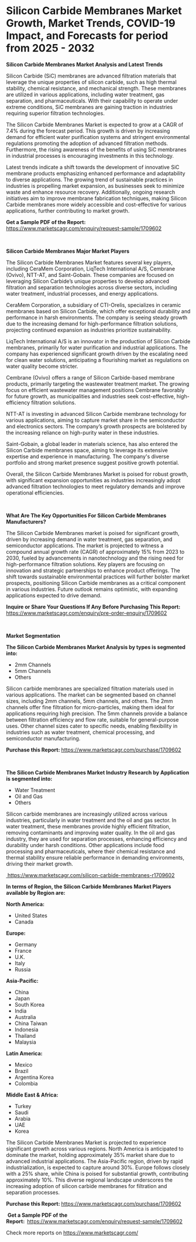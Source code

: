 <p><h1>Silicon Carbide Membranes Market Growth, Market Trends, COVID-19 Impact, and Forecasts for period from 2025 - 2032</h1></p><p><strong>Silicon Carbide Membranes Market Analysis and Latest Trends</strong></p>
<p><p>Silicon Carbide (SiC) membranes are advanced filtration materials that leverage the unique properties of silicon carbide, such as high thermal stability, chemical resistance, and mechanical strength. These membranes are utilized in various applications, including water treatment, gas separation, and pharmaceuticals. With their capability to operate under extreme conditions, SiC membranes are gaining traction in industries requiring superior filtration technologies.</p><p>The Silicon Carbide Membranes Market is expected to grow at a CAGR of 7.4% during the forecast period. This growth is driven by increasing demand for efficient water purification systems and stringent environmental regulations promoting the adoption of advanced filtration methods. Furthermore, the rising awareness of the benefits of using SiC membranes in industrial processes is encouraging investments in this technology.</p><p>Latest trends indicate a shift towards the development of innovative SiC membrane products emphasizing enhanced performance and adaptability to diverse applications. The growing trend of sustainable practices in industries is propelling market expansion, as businesses seek to minimize waste and enhance resource recovery. Additionally, ongoing research initiatives aim to improve membrane fabrication techniques, making Silicon Carbide membranes more widely accessible and cost-effective for various applications, further contributing to market growth.</p></p>
<p><strong>Get a Sample PDF of the Report:&nbsp;</strong> <a href="https://www.marketscagr.com/enquiry/request-sample/1709602?utm_campaign=3217&utm_medium=2&utm_source=Github&utm_content=ia&utm_term=27032025&utm_id=silicon-carbide-membranes">https://www.marketscagr.com/enquiry/request-sample/1709602</a></p>
<p>&nbsp;</p>
<p><strong>Silicon Carbide Membranes Major Market Players</strong></p>
<p><p>The Silicon Carbide Membranes Market features several key players, including CeraMem Corporation, LiqTech International A/S, Cembrane (Ovivo), NTT-AT, and Saint-Gobain. These companies are focused on leveraging Silicon Carbide’s unique properties to develop advanced filtration and separation technologies across diverse sectors, including water treatment, industrial processes, and energy applications.</p><p>CeraMem Corporation, a subsidiary of CTI-Orelis, specializes in ceramic membranes based on Silicon Carbide, which offer exceptional durability and performance in harsh environments. The company is seeing steady growth due to the increasing demand for high-performance filtration solutions, projecting continued expansion as industries prioritize sustainability.</p><p>LiqTech International A/S is an innovator in the production of Silicon Carbide membranes, primarily for water purification and industrial applications. The company has experienced significant growth driven by the escalating need for clean water solutions, anticipating a flourishing market as regulations on water quality become stricter.</p><p>Cembrane (Ovivo) offers a range of Silicon Carbide-based membrane products, primarily targeting the wastewater treatment market. The growing focus on efficient wastewater management positions Cembrane favorably for future growth, as municipalities and industries seek cost-effective, high-efficiency filtration solutions.</p><p>NTT-AT is investing in advanced Silicon Carbide membrane technology for various applications, aiming to capture market share in the semiconductor and electronics sectors. The company’s growth prospects are bolstered by the increasing reliance on high-purity water in these industries.</p><p>Saint-Gobain, a global leader in materials science, has also entered the Silicon Carbide membranes space, aiming to leverage its extensive expertise and experience in manufacturing. The company's diverse portfolio and strong market presence suggest positive growth potential.</p><p>Overall, the Silicon Carbide Membranes Market is poised for robust growth, with significant expansion opportunities as industries increasingly adopt advanced filtration technologies to meet regulatory demands and improve operational efficiencies.</p></p>
<p>&nbsp;</p>
<p><strong>What Are The Key Opportunities For Silicon Carbide Membranes Manufacturers?</strong></p>
<p><p>The Silicon Carbide Membranes market is poised for significant growth, driven by increasing demand in water treatment, gas separation, and semiconductor applications. The market is projected to witness a compound annual growth rate (CAGR) of approximately 15% from 2023 to 2030, fueled by advancements in nanotechnology and the rising need for high-performance filtration solutions. Key players are focusing on innovation and strategic partnerships to enhance product offerings. The shift towards sustainable environmental practices will further bolster market prospects, positioning Silicon Carbide membranes as a critical component in various industries. Future outlook remains optimistic, with expanding applications expected to drive demand.</p></p>
<p><strong>Inquire or Share Your Questions If Any Before Purchasing This Report:</strong> <a href="https://www.marketscagr.com/enquiry/pre-order-enquiry/1709602?utm_campaign=3217&utm_medium=2&utm_source=Github&utm_content=ia&utm_term=27032025&utm_id=silicon-carbide-membranes">https://www.marketscagr.com/enquiry/pre-order-enquiry/1709602</a></p>
<p>&nbsp;</p>
<p><strong>Market Segmentation</strong></p>
<p><strong>The Silicon Carbide Membranes Market Analysis by types is segmented into:</strong></p>
<p><ul><li>2mm Channels</li><li>5mm Channels</li><li>Others</li></ul></p>
<p><p>Silicon carbide membranes are specialized filtration materials used in various applications. The market can be segmented based on channel sizes, including 2mm channels, 5mm channels, and others. The 2mm channels offer fine filtration for micro-particles, making them ideal for applications requiring high precision. The 5mm channels provide a balance between filtration efficiency and flow rate, suitable for general-purpose uses. Other channel sizes cater to specific needs, enabling flexibility in industries such as water treatment, chemical processing, and semiconductor manufacturing.</p></p>
<p><strong>Purchase this Report:&nbsp;</strong><a href="https://www.marketscagr.com/purchase/1709602?utm_campaign=3217&utm_medium=2&utm_source=Github&utm_content=ia&utm_term=27032025&utm_id=silicon-carbide-membranes">https://www.marketscagr.com/purchase/1709602</a></p>
<p>&nbsp;</p>
<p><strong>The Silicon Carbide Membranes Market Industry Research by Application is segmented into:</strong></p>
<p><ul><li>Water Treatment</li><li>Oil and Gas</li><li>Others</li></ul></p>
<p><p>Silicon carbide membranes are increasingly utilized across various industries, particularly in water treatment and the oil and gas sector. In water treatment, these membranes provide highly efficient filtration, removing contaminants and improving water quality. In the oil and gas industry, they are used for separation processes, enhancing efficiency and durability under harsh conditions. Other applications include food processing and pharmaceuticals, where their chemical resistance and thermal stability ensure reliable performance in demanding environments, driving their market growth.</p></p>
<p><a href="https://www.marketscagr.com/silicon-carbide-membranes-r1709602?utm_campaign=3217&utm_medium=2&utm_source=Github&utm_content=ia&utm_term=27032025&utm_id=silicon-carbide-membranes">&nbsp;https://www.marketscagr.com/silicon-carbide-membranes-r1709602</a></p>
<p><strong>In terms of Region, the Silicon Carbide Membranes Market Players available by Region are:</strong></p>
<p>
    <p> <strong> North America: </strong>
        <ul>
            <li>United States</li>
            <li>Canada</li>
        </ul>
        </p> 
    <p> <strong> Europe: </strong>
        <ul>
            <li>Germany</li>
            <li>France</li>
            <li>U.K.</li>
            <li>Italy</li>
            <li>Russia</li>
        </ul>
        </p> 
    <p> <strong> Asia-Pacific: </strong>
        <ul>
            <li>China</li>
            <li>Japan</li>
            <li>South Korea</li>
            <li>India</li>
            <li>Australia</li>
            <li>China Taiwan</li>
            <li>Indonesia</li>
            <li>Thailand</li>
            <li>Malaysia</li>
        </ul>
        </p> 
    <p> <strong> Latin America: </strong>
        <ul>
            <li>Mexico</li>
            <li>Brazil</li>
            <li>Argentina Korea</li>
            <li>Colombia</li>
        </ul>
        </p> 
    <p> <strong> Middle East & Africa: </strong>
        <ul>
            <li>Turkey</li>
            <li>Saudi</li>
            <li>Arabia</li>
            <li>UAE</li>
            <li>Korea</li>
        </ul>
    </p>
    </p>
<p><p>The Silicon Carbide Membranes Market is projected to experience significant growth across various regions. North America is anticipated to dominate the market, holding approximately 35% market share due to advanced industrial applications. The Asia-Pacific region, driven by rapid industrialization, is expected to capture around 30%. Europe follows closely with a 25% share, while China is poised for substantial growth, contributing approximately 10%. This diverse regional landscape underscores the increasing adoption of silicon carbide membranes for filtration and separation processes.</p></p>
<p><strong>Purchase this Report: </strong><a href="https://www.marketscagr.com/purchase/1709602?utm_campaign=3217&utm_medium=2&utm_source=Github&utm_content=ia&utm_term=27032025&utm_id=silicon-carbide-membranes">https://www.marketscagr.com/purchase/1709602</a></p>
<p>&nbsp;<strong>Get a Sample PDF of the Report:&nbsp;&nbsp;</strong><a href="https://www.marketscagr.com/enquiry/request-sample/1709602?utm_campaign=3217&utm_medium=2&utm_source=Github&utm_content=ia&utm_term=27032025&utm_id=silicon-carbide-membranes">https://www.marketscagr.com/enquiry/request-sample/1709602</a></p>
<p><strong></strong></p>
<p>Check more reports on <a href="https://www.marketscagr.com/?utm_campaign=3217&utm_medium=2&utm_source=Github&utm_content=ia&utm_term=27032025&utm_id=silicon-carbide-membranes">https://www.marketscagr.com/</a></p>